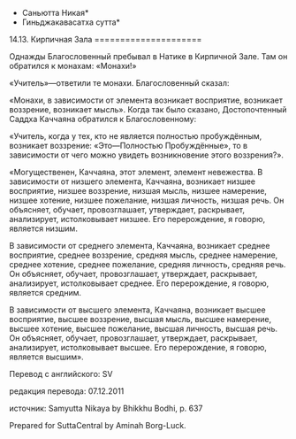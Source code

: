 * Саньютта Никая*
* Гиньджакавасатха сутта*

14\.13\. Кирпичная Зала
\=\=\=\=\=\=\=\=\=\=\=\=\=\=\=\=\=\=\=\=\=

Однажды Благословенный пребывал в Натике в Кирпичной Зале\. Там он обратился к монахам: «Монахи\!»

«Учитель»—ответили те монахи\. Благословенный сказал:

«Монахи, в зависимости от элемента возникает восприятие, возникает воззрение, возникает мысль»\. Когда так было сказано, Достопочтенный Саддха Каччаяна обратился к Благословенному:

«Учитель, когда у тех, кто не является полностью пробуждённым, возникает воззрение: «Это—Полностью Пробуждённые», то в зависимости от чего можно увидеть возникновение этого воззрения?»\.

«Могущественен, Каччаяна, этот элемент, элемент невежества\. В зависимости от низшего элемента, Каччаяна, возникает низшее восприятие, низшее воззрение, низшая мысль, низшее намерение, низшее хотение, низшее пожелание, низшая личность, низшая речь\. Он объясняет, обучает, провозглашает, утверждает, раскрывает, анализирует, истолковывает низшее\. Его перерождение, я говорю, является низшим\.

В зависимости от среднего элемента, Каччаяна, возникает среднее восприятие, среднее воззрение, средняя мысль, среднее намерение, среднее хотение, среднее пожелание, средняя личность, средняя речь\. Он объясняет, обучает, провозглашает, утверждает, раскрывает, анализирует, истолковывает среднее\. Его перерождение, я говорю, является средним\.

В зависимости от высшего элемента, Каччаяна, возникает высшее восприятие, высшее воззрение, высшая мысль, высшее намерение, высшее хотение, высшее пожелание, высшая личность, высшая речь\. Он объясняет, обучает, провозглашает, утверждает, раскрывает, анализирует, истолковывает высшее\. Его перерождение, я говорю, является высшим»\.

Перевод с английского: SV

редакция перевода: 07\.12\.2011

источник: Samyutta Nikaya by Bhikkhu Bodhi, p\. 637

Prepared for SuttaCentral by Aminah Borg\-Luck\.